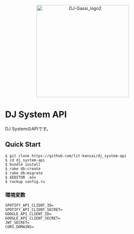<div align="center">
<img alt="DJ-Gassi_logo2" height="300" src="https://user-images.githubusercontent.com/57238213/229261614-2f85aa48-650d-48c8-808d-ee8990cfcb0b.png"><br />
</div>

# DJ System API

DJ SystemのAPIです。

## Quick Start

```
$ git clone https://github.com/lit-kansai/dj_system-api
$ cd dj_system-api
$ bundle install
$ rake db:create
$ rake db:migrate
$ $EDITOR .env
$ rackup config.ru
```

### 環境変数

```
SPOTIFY_API_CLIENT_ID=
SPOTIFY_API_CLIENT_SECRET=
GOOGLE_API_CLIENT_ID=
GOOGLE_API_CLIENT_SECRET=
JWT_SECRET=
CORS_DOMAINS=
```
